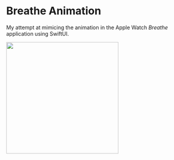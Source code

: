 # Breathe Animation

My attempt at mimicing the animation in the Apple Watch *Breathe* application using SwiftUI.

<img src="featured_hd.gif" width="300pt"></img>
